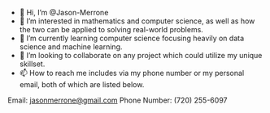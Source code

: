 - 👋 Hi, I’m @Jason-Merrone
- 👀 I’m interested in mathematics and computer science, as well as how the two can be applied to solving real-world problems.
- 🌱 I’m currently learning computer science focusing heavily on data science and machine learning.
- 💞️ I’m looking to collaborate on any project which could utilize my unique skillset.
- 📫 How to reach me includes via my phone number or my personal email, both of which are listed below.

Email: jasonmerrone@gmail.com
Phone Number: (720) 255-6097

<!---
Jason-Merrone/Jason-Merrone is a ✨ special ✨ repository because its `README.md` (this file) appears on your GitHub profile.
You can click the Preview link to take a look at your changes.
--->
